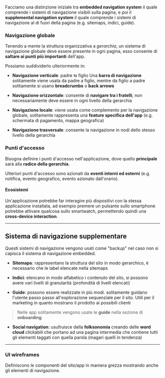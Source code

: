 Facciamo una distinzione iniziale tra **embedded navigation system** il quale comprende i sistemi di navigazione visibili sulla pagina, e poi il **supplemental navigation system** il quale comprende i sistemi di navigazione al di fuori della pagina (e.g. sitemaps, indici, guide).

### Navigazione globale
Tenendo a mente la struttura organizzativa a _gerarchia_, un sistema di navigazione globale deve essere presente in ogni pagina, esso consente di **saltare ai punti più importanti** dell'app.

Possiamo suddividerlo ulteriormente in:
- **Navigazione verticale**: padre $\leftrightarrows$ figlio
	Una **barra di navigazione** solitamente viene usata da padre a figlio, mentre da figlio a padre solitamente si usano **breadcrumbs** o **back arrows**

- **Navigazione orizzontale**: consente di **navigare tra i fratelli**, non necessariamente deve essere in ogni livello della gerarchia

- **Navigazione locale**: viene usata come complemento per la navigazione globale, solitamente rappresenta una **feature specifica dell'app** (e.g. schermata di pagamento, mappa geografica)

- **Navigazione trasversale**: consente la navigazione in nodi dello stesso livello della gerarchia
### Punti d'accesso
Bisogna definire i punti d'accesso nell'applicazione, dove quello **principale** sarà alla **radice della gerarchia**.

Ulteriori punti d'accesso sono azionati da **eventi interni ed esterni** (e.g. notifica, evento geografico, evento azionato dall'orario).
#### Ecosistemi
Un'applicazione potrebbe far interagire più dispositivi con la stessa applicazione installata, ad esempio premere un pulsante sullo smartphone potrebbe attivare qualcosa sullo smartwatch, permettendo quindi una **cross-device interaction**.

---
## Sistema di navigazione supplementare
Questi sistemi di navigazione vengono usati come "backup" nel caso non si capisca il sistema di navigazione embedded.

- **Sitemaps**:
	rappresentano la struttura del sito in modo gerarchico, è necessario che le label elencate nella sitemaps

- **Indici**:
	elencano in modo alfabetico i contenuto del sito, si possono avere vari livelli di granularità (profondità di livelli elencati)

- **Guide**:
	possono essere realizzate in più modi. solitamente guidano l'utente passo passo all'esplorazione sequenziale per il sito.
	Utili per il marketing in quanto mostrano il prodotto ai possibili clienti

>Nelle app solitamente vengono usate le **guide** nella sezione di **onboarding**.

- **Social navigation**:
	usufruisce della **folksonomia** creando delle **word cloud** clickabili che portano ad una pagina intermedia che contiene tutti gli elementi taggati con quella parola (magari quelli in tendenza)

---
### UI wireframes
Definiscono le componenti del sito/app in maniera grezza mostrando anche gli elementi di navigazione.

